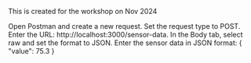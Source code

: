 This is created for the workshop on Nov 2024

Open Postman and create a new request.
Set the request type to POST.
Enter the URL: http://localhost:3000/sensor-data.
In the Body tab, select raw and set the format to JSON.
Enter the sensor data in JSON format:
{
    "value": 75.3
}

